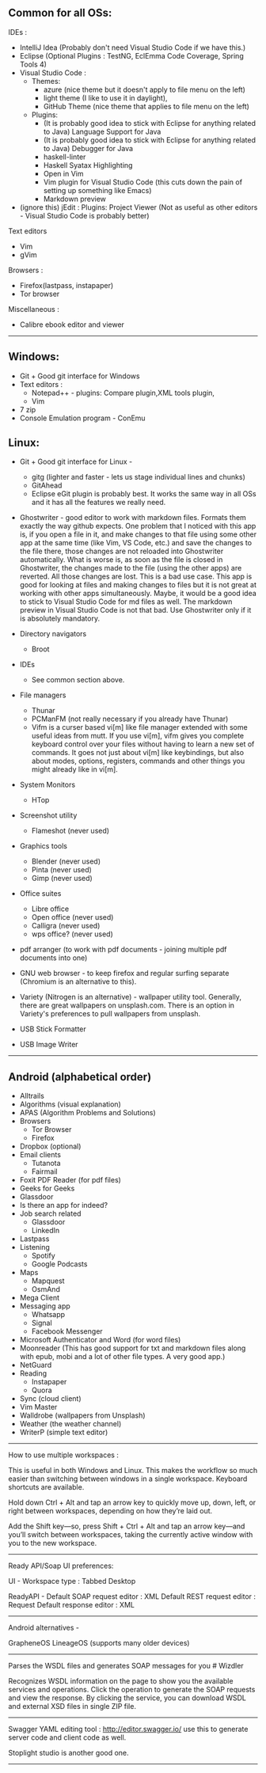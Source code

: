 Common for all OSs:
-------------------

IDEs : 

* IntelliJ Idea (Probably don't need Visual Studio Code if we have this.)
* Eclipse (Optional Plugins : TestNG, EclEmma Code Coverage, Spring Tools 4) 
* Visual Studio Code :
	* Themes: 
		* azure (nice theme but it doesn't apply to file menu on the left)
		* light theme (I like to use it in daylight),
		* GitHub Theme (nice theme that applies to file menu on the left)
	* Plugins: 
		* (It is probably good idea to stick with Eclipse for anything related to Java) Language Support for Java
		* (It is probably good idea to stick with Eclipse for anything related to Java) Debugger for Java
		* haskell-linter
		* Haskell Syatax Highlighting
		* Open in Vim
		* Vim plugin for Visual Studio Code (this cuts down the pain of setting up something like Emacs)
		* Markdown preview
* (ignore this) jEdit : Plugins: Project Viewer (Not as useful as other editors - Visual Studio Code is probably better)

Text editors

* Vim
* gVim

Browsers : 

* Firefox(lastpass, instapaper)
* Tor browser

Miscellaneous : 

* Calibre ebook editor and viewer

-----------------------------------------------------------------------------------------

Windows:
-----------
* Git + Good git interface for Windows
* Text editors : 
	* Notepad++ - plugins: Compare plugin,XML tools plugin, 
	* Vim
* 7 zip
* Console Emulation program - ConEmu

Linux:
-----------
* Git + Good git interface for Linux - 
	* gitg (lighter and faster - lets us stage individual lines and chunks)
	* GitAhead
	* Eclipse eGit plugin is probably best. It works the same way in all OSs and it has all the features we really need.
				     
* Ghostwriter - good editor to work with markdown files. Formats them exactly the way github expects. One problem that I noticed with this app is, if you open a file in it, and make changes to that file using some other app at the same time (like Vim, VS Code, etc.) and save the changes to the file there, those changes are not reloaded into Ghostwriter automatically. What is worse is, as soon as the file is closed in Ghostwriter, the changes made to the file (using the other apps) are reverted. All those changes are lost. This is a bad use case. This app is good for looking at files and making changes to files but it is not great at working with other apps simultaneously. Maybe, it would be a good idea to stick to Visual Studio Code for md files as well. The markdown preview in Visual Studio Code is not that bad. Use Ghostwriter only if it is absolutely mandatory.

* Directory navigators
	* Broot
                 
* IDEs
	* See common section above.
       
* File managers
	* Thunar
	* PCManFM (not really necessary if you already have Thunar)
	* Vifm is a curser based vi[m] like file manager extended with some useful ideas from mutt. If you use vi[m], vifm gives you complete keyboard control over your files without having to learn a new set of commands. It goes not just about vi[m] like keybindings, but also about modes, options, registers, commands and other things you might already like in vi[m].
		
* System Monitors
	* HTop  

* Screenshot utility
	* Flameshot (never used)

* Graphics tools
	* Blender (never used)
	* Pinta (never used)
	* Gimp (never used)
		 
* Office suites
	* Libre office
	* Open office (never used)
	* Calligra (never used)
	* wps office? (never used)
		
* pdf arranger (to work with pdf documents - joining multiple pdf documents into one)

* GNU web browser - to keep firefox and regular surfing separate (Chromium is an alternative to this).
* Variety (Nitrogen is an alternative) - wallpaper utility tool. Generally, there are great wallpapers on unsplash.com. There is an option in Variety's preferences to pull wallpapers from unsplash.
* USB Stick Formatter
* USB Image Writer

-----------------------------------------------------------------------------------------

Android (alphabetical order)
-----------

* Alltrails
* Algorithms (visual explanation)
* APAS (Algorithm Problems and Solutions)
* Browsers
	* Tor Browser
	* Firefox
* Dropbox (optional)
* Email clients
	* Tutanota
	* Fairmail
* Foxit PDF Reader (for pdf files)
* Geeks for Geeks
* Glassdoor
* Is there an app for indeed?
* Job search related
	* Glassdoor
	* LinkedIn 
* Lastpass
* Listening
	* Spotify
	* Google Podcasts
* Maps
	* Mapquest
	* OsmAnd
* Mega Client
* Messaging app
	* Whatsapp
	* Signal
	* Facebook Messenger
* Microsoft Authenticator and Word (for word files)
* Moonreader (This has good support for txt and markdown files along with epub, mobi and a lot of other file types. A very good app.)
* NetGuard
* Reading
	* Instapaper
	* Quora	
* Sync (cloud client)
* Vim Master
* Walldrobe (wallpapers from Unsplash)
* Weather (the weather channel)
* WriterP (simple text editor)

-----------------------------------------------------------------------------------------
How to use multiple workspaces : 

This is useful in both Windows and Linux. This makes the workflow so much easier than switching between windows in a single workspace.
Keyboard shortcuts are available. 

Hold down Ctrl + Alt and tap an arrow key to 
quickly move up, down, left, or right between workspaces, 
depending on how they’re laid out. 

Add the Shift key—so, press Shift + Ctrl + Alt and 
tap an arrow key—and you’ll switch between workspaces, 
taking the currently active window with you to the new workspace.

-----------------------------------------------------------------------------------------
Ready API/Soap UI preferences:

UI - Workspace type : Tabbed Desktop

ReadyAPI - Default SOAP request editor : XML
           Default REST request editor : Request
           Default response editor : XML

-----------------------------------------------------------------------------------------
Android alternatives - 

GrapheneOS
LineageOS (supports many older devices)

-----------------------------------------------------------------------------------------
Parses the WSDL files and generates SOAP messages for you # Wizdler

Recognizes WSDL information on the page to show you the available services and operations. Click the operation to generate the SOAP requests and view the response. By clicking the service, you can download WSDL and external XSD files in single ZIP file.

-----------------------------------------------------------------------------------------
Swagger YAML  editing tool : http://editor.swagger.io/
use this to generate server code and client code as well.

Stoplight studio is another good one. 

-----------------------------------------------------------------------------------------
